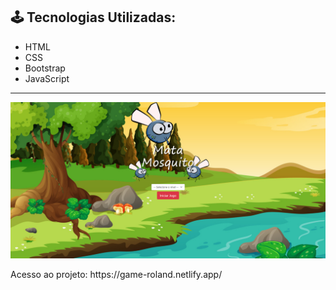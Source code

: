<h2> 🕹️ Tecnologias Utilizadas: </h2>
<ul>
<li>HTML</li>
<li>CSS</li>
<li>Bootstrap</li>
<li> JavaScript </li>
</ul>

<hr>
<p align="center">
  <img alt="License" src=".github/preview.jpg">
</p>
<p>Acesso ao projeto: https://game-roland.netlify.app/ </p>
